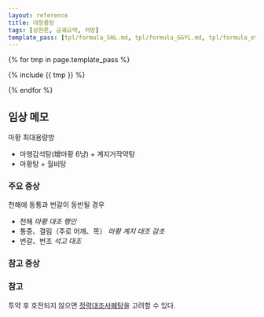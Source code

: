 ```yaml
---
layout: reference
title: 대청룡탕
tags: [상한론, 금궤요략, 처방]
template_pass: [tpl/formula_SHL.md, tpl/formula_GGYL.md, tpl/formula_etc.md]
---
```



{% for tmp in page.template_pass %}

{% include {{ tmp }} %}

{% endfor %}


## 임상 메모

마황 최대용량방
* 마행감석탕(增마황 6냥) + 계지거작약탕
* 마황탕 + 월비탕

### 주요 증상

천해에 동통과 번갈이 동반될 경우
* 천해 _마황 대조 행인_
* 통증、결림（주로 어깨、목） _마황 계지 대조 감초_
* 번갈、번조 _석고 대조_

### 참고 증상


### 참고

투약 후 호전되지 않으면 [정력대조사폐탕]({{site.formulaurl}}/정력대조사폐탕)을 고려할 수 있다.
